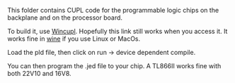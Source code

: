 This folder contains CUPL code for the programmable logic chips on the backplane and on the processor board.

To build it, use [Wincupl](https://www.microchip.com/en-us/products/fpgas-and-plds/spld-cplds/pld-design-resources). Hopefully this link still works when you access it. It works fine in [wine](http://www.winehq.org/) if you use Linux or MacOs.

Load the pld file, then click on run -> device dependent compile.

You can then program the .jed file to your chip. A TL866II works fine with both 22V10 and 16V8.

